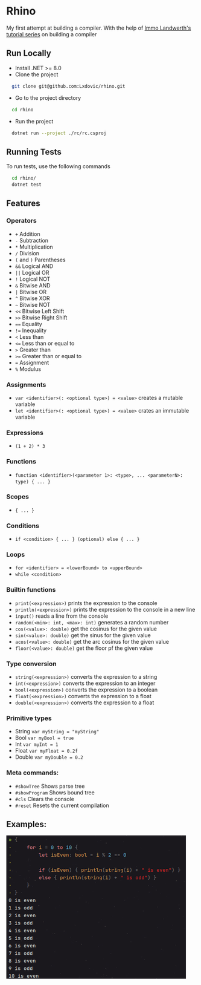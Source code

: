 # Rhino

My first attempt at building a compiler. With the help
of [Immo Landwerth's tutorial series](https://www.youtube.com/playlist?list=PLRAdsfhKI4OWNOSfS7EUu5GRAVmze1t2y) on
building a compiler

## Run Locally

- Install .NET >= 8.0
- Clone the project

```bash
  git clone git@github.com:Lxdovic/rhino.git
```

- Go to the project directory

```bash
  cd rhino
```
- Run the project

```bash
  dotnet run --project ./rc/rc.csproj
```

## Running Tests

To run tests, use the following commands

```bash
  cd rhino/
  dotnet test
```

## Features

### Operators

- `+` Addition
- `-` Subtraction
- `*` Multiplication
- `/` Division
- `(` and `)` Parentheses
- `&&` Logical AND
- `||` Logical OR
- `!` Logical NOT
- `&` Bitwise AND
- `|` Bitwise OR
- `^` Bitwise XOR
- `~` Bitwise NOT
- `<<` Bitwise Left Shift
- `>>` Bitwise Right Shift
- `==` Equality
- `!=` Inequality
- `<` Less than
- `<=` Less than or equal to
- `>` Greater than
- `>=` Greater than or equal to
- `=` Assignment
- `%` Modulus

### Assignments

- `var <identifier>(: <optional type>) = <value>` creates a mutable variable
- `let <identifier>(: <optional type>) = <value>` crates an immutable variable

### Expressions

- `(1 + 2) * 3`

### Functions

- `function <identifier>(<parameter 1>: <type>, ... <parameterN>: type) { ... }`

### Scopes

- `{ ... }`

### Conditions

- `if <condition> { ... } (optional) else { ... }`

### Loops

- `for <identifier> = <lowerBound> to <upperBound>`
- `while <condition>`

### Builtin functions

- `print(<expression>)` prints the expression to the console
- `println(<expression>)` prints the expression to the console in a new line
- `input()` reads a line from the console
- `random(<min>: int, <max>: int)` generates a random number
- `cos(<value>: double)` get the cosinus for the given value
- `sin(<value>: double)` get the sinus for the given value
- `acos(<value>: double)` get the arc cosinus for the given value
- `floor(<value>: double)` get the floor pf the given value

### Type conversion

- `string(<expression>)` converts the expression to a string
- `int(<expression>)` converts the expression to an integer
- `bool(<expression>)` converts the expression to a boolean
- `float(<expression>)` converts the expression to a float
- `double(<expression>)` converts the expression to a float

### Primitive types

- String
  `var myString = "myString"`
- Bool
  `var myBool = true`
- Int
  `var myInt = 1`
- Float
  `var myFloat = 0.2f`
- Double
  `var myDouble = 0.2`

### Meta commands:

- `#showTree` Shows parse tree
- `#showProgram` Shows bound tree
- `#cls` Clears the console
- `#reset` Resets the current compilation

## Examples:

![](./docs/images/odd-even-example.png)
